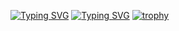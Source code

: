 [![Typing SVG](https://readme-typing-svg.herokuapp.com?color=%2336BCF7&lines=D4rkKaizen)](https://git.io/typing-svg)
[![Typing SVG](https://readme-typing-svg.herokuapp.com?color=%2880808&lines=Change+to+the+best)](https://git.io/typing-svg)
[![trophy](https://github-profile-trophy.vercel.app/?username=D4rkKaizen)](https://github.com/ryo-ma/github-profile-trophy)
<!--
**D4rkKaizenD4rkKaizen** is a ✨ _special_ ✨ repository because its `README.md` (this file) appears on your GitHub profile.

Here are some ideas to get you started:

- 🔭 I’m currently working on ...
- 🌱 I’m currently learning ...
- 👯 I’m looking to collaborate on ...
- 🤔 I’m looking for help with ...
- 💬 Ask me about ...
- 📫 How to reach me: ...
- 😄 Pronouns: ...
- ⚡ Fun fact: ...
-->
